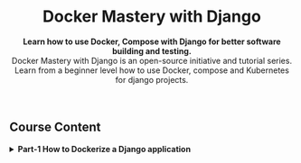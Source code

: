 <div align="center">
  <h1>Docker Mastery with Django</h1>
</div>

<div align="center">
  <strong>
  Learn how to use Docker, Compose with Django for better software building and testing.
  </strong>
</div>

<div align="center">
  Docker Mastery with Django is an open-source initiative and tutorial series. Learn from a beginner level how to use Docker, compose and Kubernetes for django projects.
</div>

<br>



<br>



## Course Content

<details>
<summary><b>Part-1 How to Dockerize a Django application</b>
</summary>
<br>
Take your first steps with Docker containers. In this tutorial we are going to Dockerize a Django application as a complete beginner to Docker. We first Create a new Django application then Prepare a Django app for Docker building a Dockerfile. A Dockerfile is a text document that contains all the commands a user could call on the command line to assemble an image. Now we go ahead and Build a Docker image and then finally Start a new Docker container to display Django running in our container.

</details>

